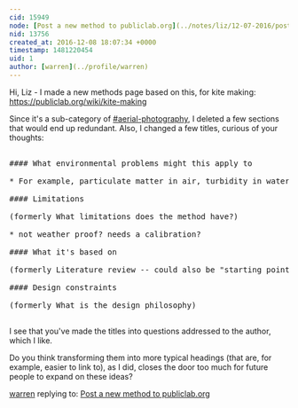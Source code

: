 ```yaml
---
cid: 15949
node: [Post a new method to publiclab.org](../notes/liz/12-07-2016/post-a-new-method-to-publiclab-org)
nid: 13756
created_at: 2016-12-08 18:07:34 +0000
timestamp: 1481220454
uid: 1
author: [warren](../profile/warren)
---
```


Hi, Liz - I made a new methods page based on this, for kite making: https://publiclab.org/wiki/kite-making

Since it's a sub-category of [#aerial-photography](/tag/aerial-photography), I deleted a few sections that would end up redundant. Also, I changed a few titles, curious of your thoughts:

<pre>

#### What environmental problems might this apply to

* For example, particulate matter in air, turbidity in water, lead in soil?

#### Limitations

(formerly What limitations does the method have?)

* not weather proof? needs a calibration?

#### What it's based on

(formerly Literature review -- could also be "starting points" or something)

#### Design constraints

(formerly What is the design philosophy)

</pre>

I see that you've made the titles into questions addressed to the author, which I like. 

Do you think transforming them into more typical headings (that are, for example, easier to link to), as I did, closes the door too much for future people to expand on these ideas? 

[warren](../profile/warren) replying to: [Post a new method to publiclab.org](../notes/liz/12-07-2016/post-a-new-method-to-publiclab-org)

